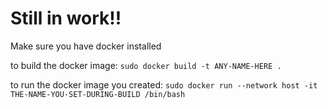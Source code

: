 # Still in work!!

Make sure you have docker installed

to build the docker image:
```sudo docker build -t ANY-NAME-HERE .```

to run the docker image you created:
```sudo docker run --network host -it THE-NAME-YOU-SET-DURING-BUILD /bin/bash```
